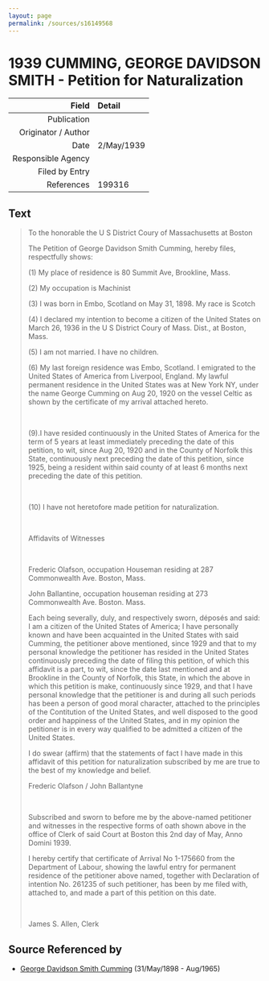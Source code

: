 ```yaml
---
layout: page
permalink: /sources/s16149568
---
```


# 1939 CUMMING, GEORGE DAVIDSON SMITH - Petition for Naturalization

Field | Detail
---:|:---
Publication | 
Originator / Author | 
Date | 2/May/1939
Responsible Agency | 
Filed by Entry | 
References | 199316

## Text

> To the honorable the U S District Coury of Massachusetts at Boston
>
> The Petition of George Davidson Smith Cumming, hereby files, respectfully shows:
>
> (1) My place of residence is 80 Summit Ave, Brookline, Mass.
>
> (2) My occupation is Machinist
>
> (3) I was born in Embo, Scotland on May 31, 1898. My race is Scotch
>
> (4) I declared my intention to become a citizen of the United States on March 26, 1936 in the U S District Coury of Mass. Dist., at Boston, Mass.
>
> (5) I am not married. I have no children.
>
> (6) My last foreign residence was Embo, Scotland. I emigrated to the United States of America from Liverpool, England. My lawful permanent residence in the United States was at New York NY, under the name George Cumming on Aug 20, 1920 on the vessel Celtic as shown by the certificate of my arrival attached hereto.
>
> <br/>
>
> (9).I have resided continuously in the United States of America for the term of 5 years at least immediately preceding the date of this petition, to wit, since Aug 20, 1920 and in the County of Norfolk this State, continuously next preceding the date of this petition, since 1925, being a resident within said county of at least 6 months next preceding the date of this petition.
>
> <br/>
>
> (10) I have not heretofore made petition for naturalization.
>
> <br/>
>
> Affidavits of Witnesses
>
> <br/>
>
> Frederic Olafson, occupation Houseman residing at 287 Commonwealth Ave. Boston, Mass.
>
> John Ballantine, occupation houseman residing at 273 Commonwealth Ave. Boston. Mass.
>
> Each being severally, duly, and respectively sworn, déposés and said: I am a citizen of the United States of America; I have personally known and have been acquainted in the United States with said Cumming, the petitioner above mentioned, since 1929 and that to my personal knowledge the petitioner has resided in the United States continuously preceding the date of filing this petition, of which this affidavit is a part, to wit, since the date last mentioned and at Brookline in the County of Norfolk, this State, in which the above in which this petition is make, continuously since 1929, and that I have personal knowledge that the petitioner is and during all such periods has been a person of good moral character, attached to the principles of the Contitution of the United States, and well disposed to the good order and happiness of the United States, and in my opinion the petitioner is in every way qualified to be admitted a citizen of the United States.
>
> I do swear (affirm) that the statements of fact I have made in this affidavit of this petition for naturalization subscribed by me are true to the best of my knowledge and belief.
>
> Frederic Olafson / John Ballantyne
>
> <br/>
>
> Subscribed and sworn to before me by the above-named petitioner and witnesses in the respective forms of oath shown above in the office of Clerk of said Court at Boston this 2nd day of May, Anno Domini 1939.
>
> I hereby certify that certificate of Arrival No 1-175660 from the Department of Labour, showing the lawful entry for permanent residence of the petitioner above named, together with Declaration of intention No. 261235 of such petitioner, has been by me filed with, attached to, and made a part of this petition on this date.
>
> <br/>
>
> James S. Allen, Clerk
>

## Source Referenced by

* [George Davidson Smith Cumming](../people/@13773669@-george-davidson-smith-cumming-b1898-5-31-d1965-8.md) (31/May/1898 - Aug/1965)
